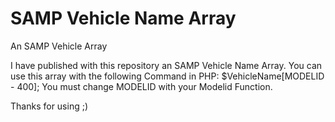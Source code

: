 SAMP Vehicle Name Array
=====================

An SAMP Vehicle Array

I have published with this repository an SAMP Vehicle Name Array.
You can use this array with the following Command in PHP:
$VehicleName[MODELID - 400];
You must change MODELID with your Modelid Function.

Thanks for using ;)
